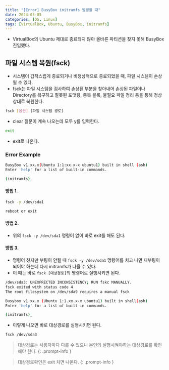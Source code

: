 ```yaml
---
title: "[Error] BusyBox initramfs 발생할 때"
date: 2024-03-05
categories: [OS, Linux]
tags: [VirtualBox, Ubuntu, BusyBox, initramfs]
---
```


- VirtualBox의 Ubuntu 제대로 종료되지 않아 올바른 파티션을 찾지 못해 BusyBox 진입했다.

## 파일 시스템 복원(fsck)

- 시스템이 갑작스럽게 종료되거나 비정상적으로 종료되었을 때, 파일 시스템이 손상될 수 있다.
- fsck는 파일 시스템을 검사하여 손상된 부분을 찾아내어 손상된 파일이나 Directory를 복구하고 잘못된 포맷팅, 중복 블록, 불필요 파일 정리 등을 통해 정상 상태로 복원한다.

```bash
fsck [옵션] [파일 시스템 경로]
```

- clear 질문이 계속 나오는데 모두 y를 입력한다.

```bash
exit
```

- exit로 나온다.

### Error Example

```bash
BusyBox v1.xx.x(Ubuntu 1:1:xx.x-x ubuntu1) built in shell (ash)
Enter 'help' for a list of built-in commands.

(initramfs)_
```

#### 방법 1.

```bash
fsck -y /dev/sda1
```

```bash
reboot or exit
```

#### 방법 2.

- 위의 `fsck -y /dev/sda1` 명령어 없이 바로 exit를 해도 된다.

#### 방법 3.

- 명령어 쳤지만 부팅이 안될 때 `fsck -y /dev/sda1` 명령어를 치고 나면 재부팅이 되어야 하는데 다시 initramfs가 나올 수 있다.
- 이 때는 바로 `fsck [대상경로]`의 명령어로 실행시키면 된다.

```bash
/dev/sda3: UNEXPRECTED INCONSISTENCY; RUN fskc MANUALLY.
fsck exited with status code 4
The root filesystem on /dev/sda9 requires a manual fsck

Busybox v1.xx.x (Ubuntu 1:1.xx.x-x ubuntu1) built in shell(ash)
Enter 'help' for a list of built-in commands.

(initramfs)_
```

- 이렇게 나오면 바로 대상경로를 실행시키면 된다.

```bash
fsck /dev/sda3
```

> 대상경로는 사용자마다 다를 수 있으니 본인의 실행시켜야하는 대상경로를 확인해야 한다.
{: .prompt-info }

> 대상경로확인은 exit 치면 나온다.
{: .prompt-info }
